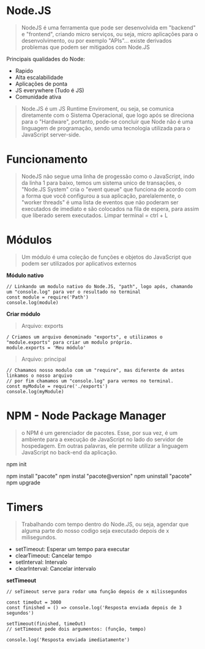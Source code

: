 # Node.JS

> NodeJS é uma ferramenta que pode ser desenvolvida em "backend" e "frontend", criando micro serviços, ou seja, micro aplicações para o desenvolvimento, ou por exemplo "APIs"... existe derivados problemas que podem ser mitigados com Node.JS


Principais qualidades do Node:
* Rapido
* Alta escalabilidade
* Aplicações de ponta
* JS everywhere (Tudo é JS)
* Comunidade ativa

> Node.JS é um JS Runtime Enviroment, ou seja, se comunica diretamente com o Sistema Operacional, que logo após se direciona para o "Hardware", portanto, pode-se concluir que Node não é uma linguagem de programação, sendo uma tecnologia utilizada para o JavaScript server-side.

# Funcionamento 

> NodeJS não segue uma linha de progessão como o JavaScript, indo da linha 1 para baixo, temos um sistema unico de transações, o "Node.JS System" cria o "event queue" que funciona de acordo com a forma que você configurou a sua aplicação, parelalemente, o "worker threads" é uma lista de eventos que não poderam ser executados de imediato e são colocados na fila de espera, para assim que liberado serem executados.
> Limpar terminal = ctrl + L

# Módulos

> Um módulo é uma coleção de funções e objetos do JavaScript que podem ser utilizados por aplicativos externos

__Módulo nativo__

```
// Linkando um modulo nativo do Node.JS, "path", logo após, chamando um "console.log" para ver o resultado no terminal
const module = require('Path')
console.log(module)
```

__Criar módulo__

> Arquivo: exports
> 
```
/ Criamos um arquivo denominado "exports", e utilizamos o "module.exports" para criar um modulo próprio.
module.exports = 'Meu módulo'
```
> Arquivo: principal

```
// Chamamos nosso modulo com um "require", mas diferente de antes linkamos o nosso arquivo
// por fim chamamos um "console.log" para vermos no terminal.
const myModule = require('./exports')
console.log(myModule)
```

# NPM - Node Package Manager

> o NPM é um gerenciador de pacotes. Esse, por sua vez, é um ambiente para a execução de JavaScript no lado do servidor de hospedagem. Em outras palavras, ele permite utilizar a linguagem JavaScript no back-end da aplicação.

npm init

npm install "pacote"
npm instal "pacote@version"
npm uninstall "pacote"
npm upgrade

# Timers

> Trabalhando com tempo dentro do Node.JS, ou seja, agendar que alguma parte do nosso codigo seja executado depois de x milisegundos.

* setTimeout: Esperar um tempo para executar
* clearTimeout: Cancelar tempo
* setInterval: Intervalo
* clearInterval: Cancelar intervalo

__setTimeout__

```
// seTimeout serve para rodar uma função depois de x milissegundos

const timeOut = 3000
const finished = () => console.log('Resposta enviada depois de 3 segundos')

setTimeout(finished, timeOut)
// setTimeout pede dois argumentos: (função, tempo)

console.log('Resposta enviada imediatamente')
```
